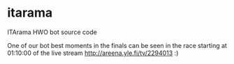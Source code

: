 itarama
=======

ITArama HWO bot source code

One of our bot best moments in the finals can be seen in the race starting at 01:10:00 of the live stream http://areena.yle.fi/tv/2294013 :)
